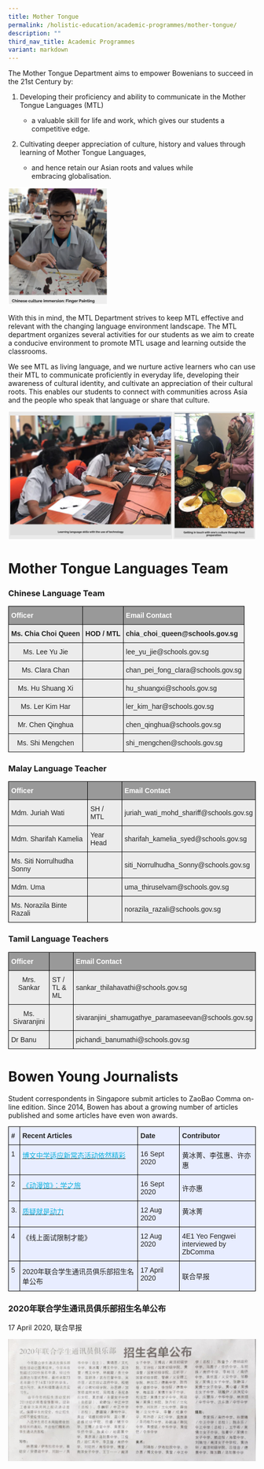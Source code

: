 ```yaml
---
title: Mother Tongue
permalink: /holistic-education/academic-programmes/mother-tongue/
description: ""
third_nav_title: Academic Programmes
variant: markdown
---
```

The Mother Tongue Department aims to empower Bowenians to succeed in the 21st Century by:&nbsp;

1.  Developing their proficiency and ability to communicate in the Mother Tongue Languages (MTL)&nbsp;
    
    - a valuable skill for life and work, which gives our students a competitive edge.&nbsp;
2.  Cultivating&nbsp;deeper&nbsp;appreciation of culture,&nbsp;history&nbsp;and&nbsp;values through learning of Mother Tongue Languages,&nbsp;
    
    - and hence retain our Asian roots and values while embracing&nbsp;globalisation.
     
<img src="/images/MT1.png" style="width:40%">
		 
With this in mind, the MTL Department strives to keep MTL effective and relevant&nbsp;with&nbsp;the changing language environment landscape. The MTL department organizes several activities for our students as we aim to create a conducive environment to promote MTL usage and learning outside the classrooms.&nbsp; &nbsp;

  

We see MTL as living language, and we nurture active learners who can use their MTL to communicate proficiently in everyday life, developing their awareness of cultural identity, and cultivate an appreciation of their cultural roots.&nbsp;This enables our students to connect with communities across Asia and the people who speak that language or share that culture.

![](/images/MT2.png)

# Mother Tongue Languages Team

### Chinese Language Team
<style type="text/css">
.tg  {border-collapse:collapse;border-spacing:0;}
.tg td{border-color:black;border-style:solid;border-width:1px;font-family:Arial, sans-serif;font-size:14px;
  overflow:hidden;padding:10px 5px;word-break:normal;}
.tg th{border-color:black;border-style:solid;border-width:1px;font-family:Arial, sans-serif;font-size:14px;
  font-weight:normal;overflow:hidden;padding:10px 5px;word-break:normal;}
.tg .tg-fxx4{background-color:#ECECEC;color:#222;text-align:left;vertical-align:middle}
.tg .tg-tojq{background-color:#ECECEC;color:#222;text-align:center;vertical-align:middle}
.tg .tg-9uiz{background-color:#ECECEC;color:#222;font-weight:bold;text-align:center;vertical-align:top}
.tg .tg-580q{background-color:#ECECEC;color:#222;text-align:center;vertical-align:top}
.tg .tg-e6w6{background-color:#999;color:#FFF;font-weight:bold;text-align:left;vertical-align:middle}
.tg .tg-b4br{background-color:#ECECEC;color:#222;font-weight:bold;text-align:left;vertical-align:top}
</style>
<table class="tg">
<thead>
  <tr>
    <th class="tg-e6w6"><span style="color:#FFF;background-color:#999">Officer</span></th>
    <th class="tg-e6w6"></th>
    <th class="tg-e6w6"><span style="color:#FFF;background-color:#999">Email Contact</span></th>
  </tr>
</thead>
<tbody>
  <tr>
    <td class="tg-9uiz">Ms. Chia Choi Queen<br></td>
    <td class="tg-b4br">HOD / MTL</td>
    <td class="tg-b4br">chia_choi_queen@schools.gov.sg<br></td>
  </tr>
  <tr>
    <td class="tg-580q">Ms. Lee Yu Jie</td>
    <td class="tg-fxx4"></td>
    <td class="tg-fxx4"><span style="color:#222">lee_yu_jie@schools.gov.sg </span></td>
  </tr>
  <tr>
    <td class="tg-580q">Ms. Clara Chan</td>
    <td class="tg-fxx4"></td>
    <td class="tg-fxx4"><span style="color:#222">chan_pei_fong_clara@schools.gov.sg</span></td>
  </tr>
  <tr>
    <td class="tg-580q">Ms. Hu Shuang Xi<br></td>
    <td class="tg-fxx4"></td>
    <td class="tg-fxx4"><span style="color:#222">hu_shuangxi@schools.gov.sg</span></td>
  </tr>
  <tr>
    <td class="tg-580q">Ms. Ler Kim Har</td>
    <td class="tg-fxx4"></td>
    <td class="tg-fxx4"><span style="color:#222">ler_kim_har@schools.gov.sg</span></td>
  </tr>
  <tr>
    <td class="tg-tojq"><span style="color:#222">Mr. Chen Qinghua</span></td>
    <td class="tg-fxx4"><span style="color:#222"> </span></td>
    <td class="tg-fxx4"><span style="color:#222">chen_qinghua@schools.gov.sg</span></td>
  </tr>

  <tr>
    <td class="tg-tojq"><span style="color:#222">Ms. Shi Mengchen</span><br></td>
    <td class="tg-fxx4"><span style="color:#222"> </span></td>
    <td class="tg-fxx4"><span style="color:#222">shi_mengchen@schools.gov.sg</span></td>
  </tr>
</tbody>
</table>

### Malay Language Teacher
<style type="text/css">
.tg  {border-collapse:collapse;border-spacing:0;}
.tg td{border-color:black;border-style:solid;border-width:1px;font-family:Arial, sans-serif;font-size:14px;
  overflow:hidden;padding:10px 5px;word-break:normal;}
.tg th{border-color:black;border-style:solid;border-width:1px;font-family:Arial, sans-serif;font-size:14px;
  font-weight:normal;overflow:hidden;padding:10px 5px;word-break:normal;}
.tg .tg-fxx4{background-color:#ECECEC;color:#222;text-align:left;vertical-align:middle}
.tg .tg-e6w6{background-color:#999;color:#FFF;font-weight:bold;text-align:left;vertical-align:middle}
</style>
<table class="tg">
<thead>
  <tr>
    <th class="tg-e6w6"><span style="color:#FFF;background-color:#999">Officer</span></th>
    <th class="tg-e6w6"></th>
    <th class="tg-e6w6"><span style="color:#FFF;background-color:#999">Email Contact</span></th>
  </tr>
</thead>
<tbody>
  <tr>
    <td class="tg-fxx4"><span style="color:#222">Mdm. Juriah Wati </span></td>
    <td class="tg-fxx4"><span style="color:#222">SH / MTL</span></td>
    <td class="tg-fxx4"><span style="color:#222">juriah_wati_mohd_shariff@schools.gov.sg</span><br></td>
  </tr>
  <tr>
    <td class="tg-fxx4"><span style="color:#222">Mdm. Sharifah Kamelia</span>                </td>
    <td class="tg-fxx4"><span style="color:#222">Year Head</span></td>
    <td class="tg-fxx4"><span style="color:#222">sharifah_kamelia_syed@schools.gov.sg</span></td>
  </tr>
  <tr>
    <td class="tg-fxx4"><span style="color:#222">Ms. Siti Norrulhudha Sonny</span></td>
    <td class="tg-fxx4"></td>
    <td class="tg-fxx4"><span style="color:#222">siti_Norrulhudha_Sonny@schools.gov.sg</span></td>
  </tr>
  <tr>
    <td class="tg-fxx4"><span style="color:#222">Mdm. Uma</span></td>
    <td class="tg-fxx4"><span style="color:#222"> </span></td>
    <td class="tg-fxx4"><span style="color:#222">uma_thiruselvam@schools.gov.sg</span></td>
  </tr>
	 <tr>
    <td class="tg-fxx4"><span style="color:#222">Ms. Norazila Binte Razali</span></td>
    <td class="tg-fxx4"></td>
    <td class="tg-fxx4"><span style="color:#222">norazila_razali@schools.gov.sg</span></td>
  </tr>
	

</tbody>
</table>

### Tamil Language Teachers
<style type="text/css">
.tg  {border-collapse:collapse;border-spacing:0;}
.tg td{border-color:black;border-style:solid;border-width:1px;font-family:Arial, sans-serif;font-size:14px;
  overflow:hidden;padding:10px 5px;word-break:normal;}
.tg th{border-color:black;border-style:solid;border-width:1px;font-family:Arial, sans-serif;font-size:14px;
  font-weight:normal;overflow:hidden;padding:10px 5px;word-break:normal;}
.tg .tg-fxx4{background-color:#ECECEC;color:#222;text-align:left;vertical-align:middle}
.tg .tg-580q{background-color:#ECECEC;color:#222;text-align:center;vertical-align:top}
.tg .tg-e6w6{background-color:#999;color:#FFF;font-weight:bold;text-align:left;vertical-align:middle}
</style>
<table class="tg">
<thead>
  <tr>
    <th class="tg-e6w6"><span style="color:#FFF;background-color:#999">Officer</span></th>
    <th class="tg-e6w6"></th>
    <th class="tg-e6w6"><span style="color:#FFF;background-color:#999">Email Contact</span></th>
  </tr>
</thead>
<tbody>
  <tr>
    <td class="tg-580q">Mrs. Sankar <br></td>
    <td class="tg-fxx4"><span style="color:#222">ST / TL &amp; ML</span></td>
    <td class="tg-fxx4"><span style="color:#222">sankar_thilahavathi@schools.gov.sg</span><br></td>
  </tr>
	<tr>
    <td class="tg-580q">Ms. Sivaranjini  <br></td>
    <td class="tg-fxx4"><span style="color:#222"></span></td>
    <td class="tg-fxx4"><span style="color:#222">sivaranjini_shamugathye_paramaseevan@schools.gov.sg</span><br></td>
  </tr>
	
	
  <tr>
    <td class="tg-fxx4"><span style="color:#222">Dr Banu</span></td>
    <td class="tg-fxx4"><span style="color:#222"> </span></td>
    <td class="tg-fxx4"><span style="color:#222">pichandi_banumathi@schools.gov.sg</span></td>
  </tr>
		
	
</tbody>
</table>

# Bowen Young Journalists
Student correspondents in Singapore submit articles to ZaoBao Comma on-line edition. Since 2014, Bowen has about a growing number of articles published and some articles have even won awards.

<style type="text/css">
.tg  {border-collapse:collapse;border-spacing:0;}
.tg td{border-color:black;border-style:solid;border-width:1px;font-family:Arial, sans-serif;font-size:14px;
  overflow:hidden;padding:10px 5px;word-break:normal;}
.tg th{border-color:black;border-style:solid;border-width:1px;font-family:Arial, sans-serif;font-size:14px;
  font-weight:normal;overflow:hidden;padding:10px 5px;word-break:normal;}
.tg .tg-ggb9{background-color:#E8EDFF;color:#0FB3DF;text-align:left;vertical-align:top}
.tg .tg-vqm8{background-color:#E8EDFF;color:#222;text-align:left;vertical-align:top}
.tg .tg-u05r{background-color:#E8EDFF;color:#222;font-weight:bold;text-align:left;vertical-align:top}
.tg .tg-lr6o{background-color:#E8EDFF;color:#222;text-align:left;vertical-align:middle}
</style>
<table class="tg">
<thead>
  <tr>
    <th class="tg-u05r">#</th>
    <th class="tg-u05r">Recent Articles</th>
    <th class="tg-u05r">Date</th>
    <th class="tg-u05r">Contributor</th>
  </tr>
</thead>
<tbody>
  <tr>
    <td class="tg-vqm8">1</td>
    <td class="tg-ggb9"><a href="https://zbschools.sg/news/school/stories-16665#"><span style="text-decoration:none;color:#0FB3DF">博文中学适应新常态活动依然精彩</span></a><br></td>
    <td class="tg-vqm8">16 Sept 2020</td>
    <td class="tg-vqm8">黄冰菁、李弦惠、许亦惠</td>
  </tr>
  <tr>
    <td class="tg-vqm8">2</td>
    <td class="tg-ggb9"><a href="https://zbschools.sg/showbiz/manga/stories-16694"><span style="text-decoration:none;color:#0FB3DF">《动漫馆》：学之旅</span></a><br></td>
    <td class="tg-vqm8">16 Sept 2020</td>
    <td class="tg-lr6o"><span style="color:#222">许亦惠</span><br></td>
  </tr>
  <tr>
    <td class="tg-vqm8">3.</td>
    <td class="tg-ggb9"><a href="https://zbschools.sg/news/school/stories-16362"><span style="text-decoration:none;color:#0FB3DF">质疑就是动力</span></a></td>
    <td class="tg-vqm8">12 Aug 2020</td>
    <td class="tg-vqm8">黄冰菁<br></td>
  </tr>
  <tr>
    <td class="tg-vqm8">4</td>
    <td class="tg-vqm8">《线上面试限制才能》<br></td>
    <td class="tg-vqm8">12 Aug 2020</td>
    <td class="tg-vqm8">4E1 Yeo Fengwei<br>interviewed by ZbComma<br></td>
  </tr>
  <tr>
    <td class="tg-vqm8">5</td>
    <td class="tg-lr6o"><span style="color:#222">2020年联合学生通讯员俱乐部招生名单公布</span><br></td>
    <td class="tg-vqm8">17 April 2020</td>
    <td class="tg-lr6o"><span style="color:#222">联合早报</span></td>
  </tr>
</tbody>
</table>

### 2020年联合学生通讯员俱乐部招生名单公布


17 April 2020,&nbsp;联合早报

![](/images/Newspaper%20cutting%202.png)